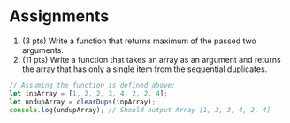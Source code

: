 Assignments
===========
1. (3 pts) Write a function that returns maximum of the passed two arguments.
2. (11 pts) Write a function that takes an array as an argument and returns the array that has only a single item from the sequential duplicates.
```javascript
// Assuming the function is defined above:
let inpArray = [1, 2, 2, 3, 4, 2, 2, 4];
let undupArray = clearDups(inpArray);
console.log(undupArray); // Should output Array [1, 2, 3, 4, 2, 4]
```


